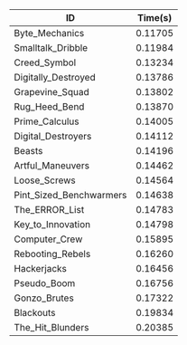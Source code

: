 |ID|Time(s)|
|-|-|
|Byte_Mechanics|0.11705|
|Smalltalk_Dribble|0.11984|
|Creed_Symbol|0.13234|
|Digitally_Destroyed|0.13786|
|Grapevine_Squad|0.13802|
|Rug_Heed_Bend|0.13870|
|Prime_Calculus|0.14005|
|Digital_Destroyers|0.14112|
|Beasts|0.14196|
|Artful_Maneuvers|0.14462|
|Loose_Screws|0.14564|
|Pint_Sized_Benchwarmers|0.14638|
|The_ERROR_List|0.14783|
|Key_to_Innovation|0.14798|
|Computer_Crew|0.15895|
|Rebooting_Rebels|0.16260|
|Hackerjacks|0.16456|
|Pseudo_Boom|0.16756|
|Gonzo_Brutes|0.17322|
|Blackouts|0.19834|
|The_Hit_Blunders|0.20385|

